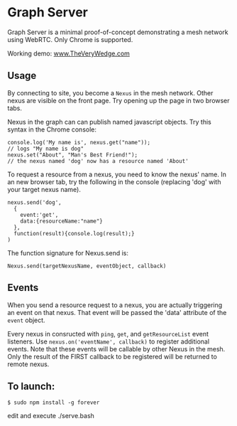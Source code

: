 Graph Server
============

Graph Server is a minimal proof-of-concept demonstrating a mesh network using WebRTC. Only Chrome is supported. 

Working demo: www.TheVeryWedge.com

Usage
-----

By connecting to site, you become a `Nexus` in the mesh network. Other nexus are visible on the front page. Try opening up the page in two browser tabs. 

Nexus in the graph can can publish named javascript objects. Try  this syntax in the Chrome console:

    console.log('My name is', nexus.get("name"));
    // logs "My name is dog"
    nexus.set("About", "Man's Best Friend!");
    // the nexus named 'dog' now has a resource named 'About'

To request a resource from a nexus, you need to know the nexus' name. In an new browser tab, try the following in the console (replacing 'dog' with your target nexus name).

    nexus.send('dog',
      {
        event:'get',
        data:{resourceName:"name"}
      },
      function(result){console.log(result);}
    )

The function signature for Nexus.send is:

    Nexus.send(targetNexusName, eventObject, callback)

Events
------

When you send a resource request to a nexus, you are actually triggering an event on that nexus. That event will be passed the 'data' attribute of the `event` object.

Every nexus in consructed with `ping`, `get`, and `getResourceList` event listeners. Use `nexus.on('eventName', callback)` to register additional events. Note that these events will be callable by other Nexus in the mesh. Only the result of the FIRST callback to be registered will be returned to remote nexus. 

To launch:
----------

    $ sudo npm install -g forever  

edit and execute ./serve.bash
